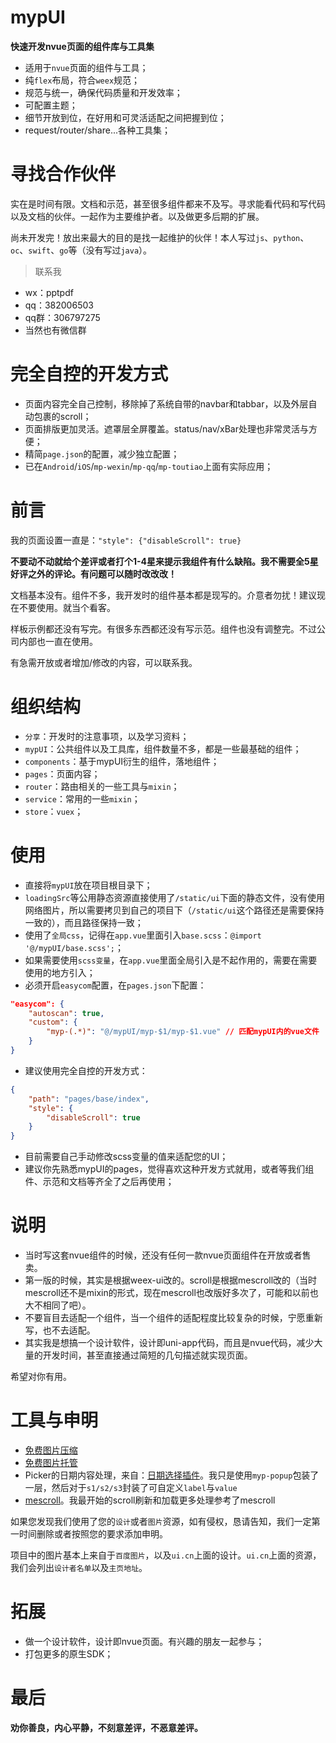 # mypUI

**快速开发nvue页面的组件库与工具集**

- 适用于`nvue`页面的组件与工具；
- 纯`flex`布局，符合`weex`规范；
- 规范与统一，确保代码质量和开发效率；
- 可配置主题；
- 细节开放到位，在好用和可灵活适配之间把握到位；
- request/router/share...各种工具集；

# 寻找合作伙伴

实在是时间有限。文档和示范，甚至很多组件都来不及写。寻求能看代码和写代码以及文档的伙伴。一起作为主要维护者。以及做更多后期的扩展。

尚未开发完！放出来最大的目的是找一起维护的伙伴！本人写过`js`、`python`、`oc`、`swift`、`go`等（没有写过`java`）。

> 联系我
- wx：pptpdf  
- qq：382006503  
- qq群：306797275  
- 当然也有微信群

# 完全自控的开发方式

- 页面内容完全自己控制，移除掉了系统自带的navbar和tabbar，以及外层自动包裹的scroll；
- 页面排版更加灵活。遮罩层全屏覆盖。status/nav/xBar处理也非常灵活与方便；
- 精简`page.json`的配置，减少独立配置；
- 已在`Android`/`iOS`/`mp-wexin`/`mp-qq`/`mp-toutiao`上面有实际应用；

# 前言

我的页面设置一直是：`"style": {"disableScroll": true}`

**不要动不动就给个差评或者打个1-4星来提示我组件有什么缺陷。我不需要全5星好评之外的评论。有问题可以随时改改改！**

文档基本没有。组件不多，我开发时的组件基本都是现写的。介意者勿扰！建议现在不要使用。就当个看客。

样板示例都还没有写完。有很多东西都还没有写示范。组件也没有调整完。不过公司内部也一直在使用。

有急需开放或者增加/修改的内容，可以联系我。

# 组织结构
- `分享`：开发时的注意事项，以及学习资料；
- `mypUI`：公共组件以及工具库，组件数量不多，都是一些最基础的组件；
- `components`：基于mypUI衍生的组件，落地组件；
- `pages`：页面内容；
- `router`：路由相关的一些工具与`mixin`；
- `service`：常用的一些`mixin`；
- `store`：`vuex`；

# 使用

- 直接将`mypUI`放在项目根目录下；
- `loadingSrc`等公用静态资源直接使用了`/static/ui`下面的静态文件，没有使用网络图片，所以需要拷贝到自己的项目下（`/static/ui`这个路径还是需要保持一致的），而且路径保持一致；
- 使用了`全局css`，记得在`app.vue`里面引入`base.scss`：`@import '@/mypUI/base.scss';`；
- 如果需要使用`scss变量`，在`app.vue`里面全局引入是不起作用的，需要在需要使用的地方引入；
- 必须开启`easycom`配置，在`pages.json`下配置：
```json
"easycom": {
	"autoscan": true,
	"custom": {
		"myp-(.*)": "@/mypUI/myp-$1/myp-$1.vue" // 匹配mypUI内的vue文件
	}
}
```
- 建议使用完全自控的开发方式：
```json
{
	"path": "pages/base/index",
	"style": {
		"disableScroll": true
	}
}
```
- 目前需要自己手动修改scss变量的值来适配您的UI；
- 建议你先熟悉mypUI的pages，觉得喜欢这种开发方式就用，或者等我们组件、示范和文档等齐全了之后再使用；

# 说明

- 当时写这套nvue组件的时候，还没有任何一款nvue页面组件在开放或者售卖。
- 第一版的时候，其实是根据weex-ui改的。scroll是根据mescroll改的（当时mescroll还不是mixin的形式，现在mescroll也改版好多次了，可能和以前也大不相同了吧）。
- 不要盲目去适配一个组件，当一个组件的适配程度比较复杂的时候，宁愿重新写，也不去适配。
- 其实我是想搞一个设计软件，设计即uni-app代码，而且是nvue代码，减少大量的开发时间，甚至直接通过简短的几句描述就实现页面。

希望对你有用。

# 工具与申明

- [免费图片压缩](https://tinypng.com/)
- [免费图片托管](https://img.wenhairu.com/)
- Picker的日期内容处理，来自：[日期选择插件](https://ext.dcloud.net.cn/plugin?id=273)。我只是使用`myp-popup`包装了一层，然后对于`s1/s2/s3`封装了可自定义`label`与`value`
- [mescroll](https://ext.dcloud.net.cn/plugin?id=343)。我最开始的scroll刷新和加载更多处理参考了mescroll

如果您发现我们使用了您的`设计`或者`图片`资源，如有侵权，恳请告知，我们一定第一时间删除或者按照您的要求添加申明。

项目中的图片基本上来自于`百度图片`，以及`ui.cn`上面的设计。`ui.cn`上面的资源，我们会列出`设计者名单`以及`主页地址`。

# 拓展

- 做一个设计软件，设计即nvue页面。有兴趣的朋友一起参与；
- 打包更多的原生SDK；

# 最后

**劝你善良，内心平静，不刻意差评，不恶意差评。**

